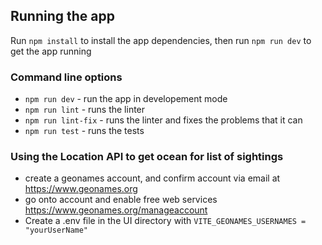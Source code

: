 ## Running the app

Run `npm install` to install the app dependencies, then run `npm run dev` to get the app running

### Command line options
- `npm run dev` - run the app in developement mode
- `npm run lint` - runs the linter
- `npm run lint-fix` - runs the linter and fixes the problems that it can
- `npm run test` - runs the tests

### Using the Location API to get ocean for list of sightings
- create a geonames account, and confirm account via email at https://www.geonames.org
- go onto account and enable free web services https://www.geonames.org/manageaccount
- Create a .env file in the UI directory with `VITE_GEONAMES_USERNAMES = "yourUserName"`

